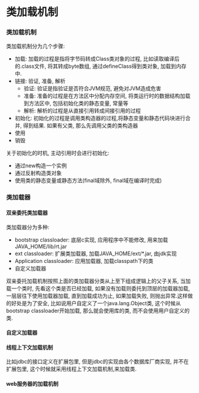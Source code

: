 # 类加载机制

### 类加载机制
类加载机制分为几个步骤:

* 加载: 加载的过程是指将字节码转成Class类对象的过程, 比如读取编译后的.class文件, 将其转成byte数组, 通过defineClass得到类对象, 加载到内存中.
* 链接: 验证, 准备, 解析
  * 验证: 验证是指验证是否符合JVM规范, 避免对JVM造成危害
  * 准备: 准备的过程是在方法区中分配内存空间, 将类运行时的数据结构加载到方法区中, 包括初始化类的静态变量, 常量等
  * 解析: 解析的过程是从直接引用转成间接引用的过程
* 初始化: 初始化的过程是调用类构造器的过程,将静态变量和静态代码块进行合并, 得到结果. 如果有父类, 那么先调用父类的类构造器
* 使用
* 销毁

关于初始化的时机, 主动引用时会进行初始化:

* 通过new构造一个实例
* 通过反射构造类对象
* 使用类的静态变量或静态方法(final域除外, final域在编译时完成)

### 类加载器

#### 双亲委托类加载器

类加载器分为多种:

* bootstrap classloader: 底层c实现, 应用程序中不能修改, 用来加载JAVA_HOME/lib/rt.jar
* ext classloader: 扩展类加载器, 加载JAVA_HOME/ext/*.jar, 由jdk实现
* Application classloader: 应用加载器, 加载classpath下的类
* 自定义加载器

双亲委托加载机制按照上面的类加载器分类从上至下组成逻辑上的父子关系, 当加载一个类时, 先看这个类是否已经加载, 如果没有加载则委托到顶层的加载器加载, 一层层往下使用加载器加载, 直到加载成功为止, 如果加载失败, 则抛出异常.这样做的好处是为了安全, 比如说用户自定义了一个java.lang.Object类, 这个时候从bootstrap classloader开始加载, 那么就会使用库的类, 而不会使用用户自定义的类.

#### 自定义加载器

#### 线程上下文加载机制

比如jdbc的接口定义在扩展包里, 但是jdbc的实现由各个数据库厂商实现, 并不在扩展包里, 这个时候就采用线程上下文加载机制,来加载类.

#### web服务器的加载机制


